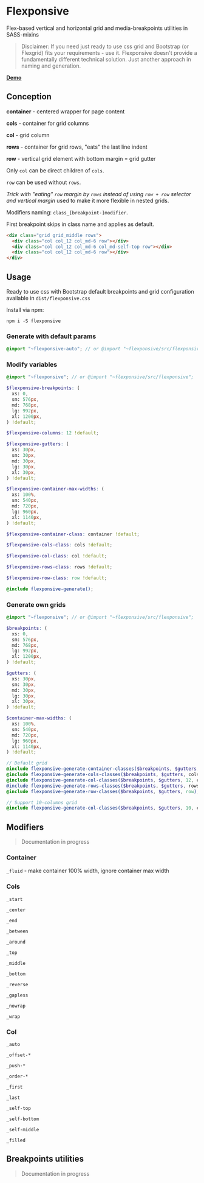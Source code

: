 # Flexponsive

Flex-based vertical and horizontal grid and media-breakpoints utilities in SASS-mixins

> Disclaimer: If you need just ready to use css grid and Bootstrap (or Flexgrid) fits your requirements - use it. Flexponsive doesn't provide a fundamentally different technical solution. Just another approach in naming and generation.  

**[Demo](https://andrey-hohlov.github.io/flexponsive/)**

## Conception

**container** - centered wrapper for page content

**cols** - container for grid columns

**col** - grid column

**rows** - container for grid rows, "eats" the last line indent

**row** - vertical grid element with bottom margin = grid gutter

Only ```col``` can be direct children of ```cols```.

```row``` can be used without ```rows```.
 
 *Trick with "eating" ```row``` margin by ```rows``` instead of using ```row + row``` selector and vertical margin* used to make it more flexible in nested grids.

Modifiers naming: ```class_[breakpoint-]modifier```.

First breakpoint skips in class name and applies as default. 

```html
<div class="grid grid_middle rows">
  <div class="col col_12 col_md-6 row"></div>
  <div class="col col_12 col_md-6 col_md-self-top row"></div>
  <div class="col col_12 col_md-6 row"></div>
</div>

```

## Usage

Ready to use css with Bootstrap default breakpoints and grid configuration available in ```dist/flexponsive.css```

Install via npm:

```npm i -S flexponsive```

### Generate with default params

```scss
@import "~flexponsive-auto"; // or @import "~flexponsive/src/flexponsive";
```

### Modify variables

```scss
@import "~flexponsive"; // or @import "~flexponsive/src/flexponsive";

$flexponsive-breakpoints: (
  xs: 0,
  sm: 576px,
  md: 768px,
  lg: 992px,
  xl: 1200px,
) !default;

$flexponsive-columns: 12 !default;

$flexponsive-gutters: (
  xs: 30px,
  sm: 30px,
  md: 30px,
  lg: 30px,
  xl: 30px,
) !default;

$flexponsive-container-max-widths: (
  xs: 100%,
  sm: 540px,
  md: 720px,
  lg: 960px,
  xl: 1140px,
) !default;

$flexponsive-container-class: container !default;

$flexponsive-cols-class: cols !default;

$flexponsive-col-class: col !default;

$flexponsive-rows-class: rows !default;

$flexponsive-row-class: row !default;

@include flexponsive-generate();
```

### Generate own grids

```scss
@import "~flexponsive"; // or @import "~flexponsive/src/flexponsive";

$breakpoints: (
  xs: 0,
  sm: 576px,
  md: 768px,
  lg: 992px,
  xl: 1200px,
) !default;

$gutters: (
  xs: 30px,
  sm: 30px,
  md: 30px,
  lg: 30px,
  xl: 30px,
) !default;

$container-max-widths: (
  xs: 100%,
  sm: 540px,
  md: 720px,
  lg: 960px,
  xl: 1140px,
) !default;

// Default grid
@include flexponsive-generate-container-classes($breakpoints, $gutters, $container-max-widths, container);
@include flexponsive-generate-cols-classes($breakpoints, $gutters, cols);
@include flexponsive-generate-col-classes($breakpoints, $gutters, 12, col)
@include flexponsive-generate-rows-classes($breakpoints, $gutters, rows);
@include flexponsive-generate-row-classes($breakpoints, $gutters, row);

// Support 10-columns grid
@include flexponsive-generate-col-classes($breakpoints, $gutters, 10, col-of-10); 
```


## Modifiers

> Documentation in progress

### Container 

```_fluid``` - make container 100% width, ignore container max width

### Cols 

```_start```

```_center```

```_end```

```_between```

```_around```

```_top```

```_middle```

```_bottom```

```_reverse```

```_gapless```

```_nowrap```

```_wrap```

### Col 

```_auto```

```_offset-*```

```_push-*```

```_order-*```

```_first```

```_last```

```_self-top```

```_self-bottom```

```_self-middle```

```_filled```


## Breakpoints utilities

> Documentation in progress
